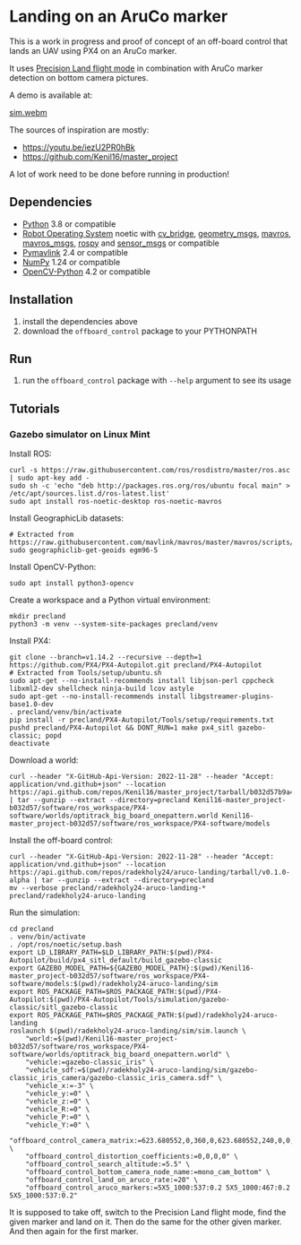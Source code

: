 # Landing on an AruCo marker

This is a work in progress and proof of concept of an off-board control that lands an UAV using PX4 on an AruCo marker.

It uses [Precision Land flight mode](https://docs.px4.io/main/en/advanced_features/precland.html#precision-landing-flight-mode) in combination with AruCo marker detection on bottom camera pictures.

A demo is available at:

[sim.webm](https://github.com/radekholy24/aruco-landing/assets/7268060/f0a37df2-9267-46be-a9f4-075d32091481)

The sources of inspiration are mostly:

* https://youtu.be/iezU2PR0hBk
* https://github.com/Kenil16/master_project

A lot of work need to be done before running in production!

## Dependencies

* [Python](https://en.wikipedia.org/w/index.php?title=Python_(programming_language)&oldid=1223123409) 3.8 or compatible
* [Robot Operating System](https://en.wikipedia.org/w/index.php?title=Robot_Operating_System&oldid=1214363848) noetic with [cv_bridge](http://wiki.ros.org/cv_bridge), [geometry_msgs](http://wiki.ros.org/geometry_msgs), [mavros](http://wiki.ros.org/mavros), [mavros_msgs](http://wiki.ros.org/mavros_msgs), [rospy](http://wiki.ros.org/rospy) and [sensor_msgs](http://wiki.ros.org/sensor_msgs) or compatible
* [Pymavlink](https://github.com/ArduPilot/pymavlink/) 2.4 or compatible
* [NumPy](https://en.wikipedia.org/w/index.php?title=NumPy&oldid=1216944842) 1.24 or compatible
* [OpenCV-Python](https://en.wikipedia.org/w/index.php?title=OpenCV&oldid=1208982530) 4.2 or compatible

## Installation

1. install the dependencies above
2. download the `offboard_control` package to your PYTHONPATH

## Run

1. run the `offboard_control` package with `--help` argument to see its usage

## Tutorials

### Gazebo simulator on Linux Mint

Install ROS:

```shell
curl -s https://raw.githubusercontent.com/ros/rosdistro/master/ros.asc | sudo apt-key add -
sudo sh -c 'echo "deb http://packages.ros.org/ros/ubuntu focal main" > /etc/apt/sources.list.d/ros-latest.list'
sudo apt install ros-noetic-desktop ros-noetic-mavros
```

Install GeographicLib datasets:

```shell
# Extracted from https://raw.githubusercontent.com/mavlink/mavros/master/mavros/scripts/install_geographiclib_datasets.sh
sudo geographiclib-get-geoids egm96-5
```

Install OpenCV-Python:

```shell
sudo apt install python3-opencv
```

Create a workspace and a Python virtual environment:

```shell
mkdir precland
python3 -m venv --system-site-packages precland/venv
```

Install PX4:

```shell
git clone --branch=v1.14.2 --recursive --depth=1 https://github.com/PX4/PX4-Autopilot.git precland/PX4-Autopilot
# Extracted from Tools/setup/ubuntu.sh
sudo apt-get --no-install-recommends install libjson-perl cppcheck libxml2-dev shellcheck ninja-build lcov astyle
sudo apt-get --no-install-recommends install libgstreamer-plugins-base1.0-dev
. precland/venv/bin/activate
pip install -r precland/PX4-Autopilot/Tools/setup/requirements.txt
pushd precland/PX4-Autopilot && DONT_RUN=1 make px4_sitl gazebo-classic; popd
deactivate
```

Download a world:

```shell
curl --header "X-GitHub-Api-Version: 2022-11-28" --header "Accept: application/vnd.github+json" --location   https://api.github.com/repos/Kenil16/master_project/tarball/b032d57b9a47796a2e81caebd2f359d79de1d846 | tar --gunzip --extract --directory=precland Kenil16-master_project-b032d57/software/ros_workspace/PX4-software/worlds/optitrack_big_board_onepattern.world Kenil16-master_project-b032d57/software/ros_workspace/PX4-software/models
```

Install the off-board control:

```shell
curl --header "X-GitHub-Api-Version: 2022-11-28" --header "Accept: application/vnd.github+json" --location   https://api.github.com/repos/radekholy24/aruco-landing/tarball/v0.1.0-alpha | tar --gunzip --extract --directory=precland
mv --verbose precland/radekholy24-aruco-landing-* precland/radekholy24-aruco-landing
```

Run the simulation:

```shell
cd precland
. venv/bin/activate
. /opt/ros/noetic/setup.bash
export LD_LIBRARY_PATH=$LD_LIBRARY_PATH:$(pwd)/PX4-Autopilot/build/px4_sitl_default/build_gazebo-classic
export GAZEBO_MODEL_PATH=${GAZEBO_MODEL_PATH}:$(pwd)/Kenil16-master_project-b032d57/software/ros_workspace/PX4-software/models:$(pwd)/radekholy24-aruco-landing/sim
export ROS_PACKAGE_PATH=$ROS_PACKAGE_PATH:$(pwd)/PX4-Autopilot:$(pwd)/PX4-Autopilot/Tools/simulation/gazebo-classic/sitl_gazebo-classic
export ROS_PACKAGE_PATH=$ROS_PACKAGE_PATH:$(pwd)/radekholy24-aruco-landing
roslaunch $(pwd)/radekholy24-aruco-landing/sim/sim.launch \
    "world:=$(pwd)/Kenil16-master_project-b032d57/software/ros_workspace/PX4-software/worlds/optitrack_big_board_onepattern.world" \
    "vehicle:=gazebo-classic_iris" \
    "vehicle_sdf:=$(pwd)/radekholy24-aruco-landing/sim/gazebo-classic_iris_camera/gazebo-classic_iris_camera.sdf" \
    "vehicle_x:=-3" \
    "vehicle_y:=0" \
    "vehicle_z:=0" \
    "vehicle_R:=0" \
    "vehicle_P:=0" \
    "vehicle_Y:=0" \
    "offboard_control_camera_matrix:=623.680552,0,360,0,623.680552,240,0,0,1" \
    "offboard_control_distortion_coefficients:=0,0,0,0" \
    "offboard_control_search_altitude:=5.5" \
    "offboard_control_bottom_camera_node_name:=mono_cam_bottom" \
    "offboard_control_land_on_aruco_rate:=20" \
    "offboard_control_aruco_markers:=5X5_1000:537:0.2 5X5_1000:467:0.2 5X5_1000:537:0.2"
```

It is supposed to take off, switch to the Precision Land flight mode, find the given marker and land on it. Then do the same for the other given marker. And then again for the first marker.
